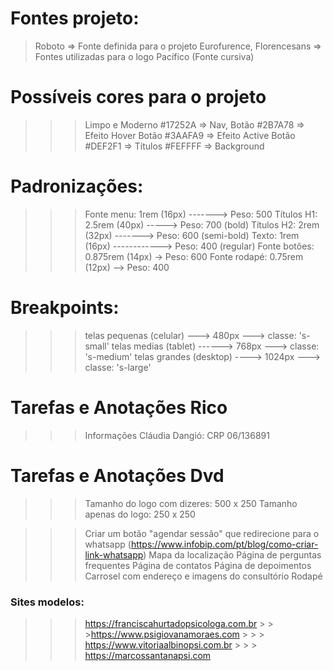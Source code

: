 # Fontes projeto:

> Roboto => Fonte definida para o projeto
> Eurofurence, Florencesans => Fontes utilizadas para o logo
> Pacífico (Fonte cursiva)

# Possíveis cores para o projeto

> > > Limpo e Moderno
> > > #17252A => Nav, Botão
> > > #2B7A78 => Efeito Hover Botão
> > > #3AAFA9 => Efeito Active Botão
> > > #DEF2F1 => Títulos
> > > #FEFFFF => Background

# Padronizações:

> > > Fonte menu: 1rem (16px) -------> Peso: 500
> > > Títulos H1: 2.5rem (40px) -----> Peso: 700 (bold)
> > > Títulos H2: 2rem (32px) -------> Peso: 600 (semi-bold)
> > > Texto: 1rem (16px) ------------> Peso: 400 (regular)
> > > Fonte botões: 0.875rem (14px) -> Peso: 600
> > > Fonte rodapé: 0.75rem (12px) --> Peso: 400

# Breakpoints:

> > > telas pequenas (celular) --->  480px ---> classe: 's-small'
> > > telas medias (tablet) ------>  768px ---> classe: 's-medium'
> > > telas grandes (desktop) ----> 1024px ---> classe: 's-large'


# Tarefas e Anotações Rico

> > > Informações Cláudia Dangió: CRP 06/136891

# Tarefas e Anotações Dvd

> > > Tamanho do logo com dizeres: 500 x 250
> > > Tamanho apenas do logo: 250 x 250

> > > Criar um botão "agendar sessão" que redirecione para o whatsapp
> > > (https://www.infobip.com/pt/blog/como-criar-link-whatsapp)
> > > Mapa da localização
> > > Página de perguntas frequentes
> > > Página de contatos
> > > Página de depoimentos
> > > Carrosel com endereço e imagens do consultório
> > > Rodapé

### Sites modelos:

> > > https://franciscahurtadopsicologa.com.br > > >https://www.psigiovanamoraes.com > > > https://www.vitoriaalbinopsi.com.br > > > https://marcossantanapsi.com
